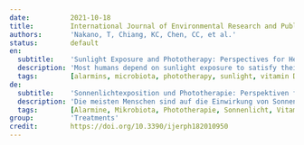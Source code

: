 ```yaml
---
date:          2021-10-18
title:         International Journal of Environmental Research and Public Health
authors:       'Nakano, T, Chiang, KC, Chen, CC, et al.'
status:        default
en:
  subtitle:    'Sunlight Exposure and Phototherapy: Perspectives for Healthy Aging in an Era of COVID-19'
  description: 'Most humans depend on sunlight exposure to satisfy their requirements for vitamin D3. However, the destruction of the ozone layer in the past few decades has increased the risk of skin aging and wrinkling caused by excessive exposure to ultraviolet (UV) radiation, which may also promote the risk of skin cancer development. The promotion of public health recommendations to avoid sunlight exposure would reduce the risk of skin cancer, but it would also enhance the risk of vitamin D3 insufficiency/deficiency, which may cause disease development and progression. In addition, the ongoing global COVID-19 pandemic may further reduce sunlight exposure due to stay-at-home policies, resulting in difficulty in active and healthy aging. In this review article, we performed a literature search in PubMed and provided an overview of basic and clinical data regarding the impact of sunlight exposure and vitamin D3 on public health. We also discuss the potential mechanisms and clinical value of phototherapy with a full-spectrum light (notably blue, red, and near-infrared light) as an alternative to sunlight exposure, which may contribute to combating COVID-19 and promoting active and healthy aging in current aged/superaged societies.'
  tags:        [alarmins, microbiota, phototherapy, sunlight, vitamin D3]
de:
  subtitle:    'Sonnenlichtexposition und Phototherapie: Perspektiven für gesundes Altern in der COVID-19-Ära'
  description: 'Die meisten Menschen sind auf die Einwirkung von Sonnenlicht angewiesen, um ihren Bedarf an Vitamin D3 zu decken. Die Zerstörung der Ozonschicht in den letzten Jahrzehnten hat jedoch das Risiko der Hautalterung und Faltenbildung durch übermäßige Exposition gegenüber ultravioletter (UV-) Strahlung erhöht, was auch das Risiko der Entstehung von Hautkrebs fördern kann. Die Förderung von Empfehlungen der öffentlichen Gesundheit zur Vermeidung von Sonneneinstrahlung würde zwar das Hautkrebsrisiko verringern, aber auch das Risiko eines Vitamin-D3-Mangels erhöhen, der zur Entstehung und zum Fortschreiten der Krankheit führen kann. Darüber hinaus könnte die derzeitige weltweite COVID-19-Pandemie die Sonnenlichtexposition aufgrund der Politik des "Zu-Hause-Bleibens" weiter reduzieren, was ein aktives und gesundes Altern erschweren würde. In diesem Übersichtsartikel haben wir eine Literaturrecherche in PubMed durchgeführt und einen Überblick über die grundlegenden und klinischen Daten zu den Auswirkungen von Sonnenlichtexposition und Vitamin D3 auf die öffentliche Gesundheit gegeben. Wir erörtern auch die potenziellen Mechanismen und den klinischen Wert der Phototherapie mit Vollspektrumlicht (insbesondere blaues, rotes und Nahinfrarotlicht) als Alternative zur Sonnenlichtexposition, die zur Bekämpfung von COVID-19 und zur Förderung eines aktiven und gesunden Alterns in der heutigen alternden/überalterten Gesellschaft beitragen kann.' 
  tags:        [Alarmine, Mikrobiota, Phototherapie, Sonnenlicht, Vitamin D3]
group:         'Treatments'
credit:        https://doi.org/10.3390/ijerph182010950
---
```

